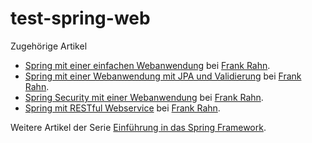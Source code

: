 test-spring-web
===============

Zugehörige Artikel
* [Spring mit einer einfachen Webanwendung](http://www.frank-rahn.de/spring-mit-einer-einfachen-webanwendung.html "Spring mit einer einfachen Webanwendung bei Frank Rahn") bei [Frank Rahn](http://www.frank-rahn.de "Homepage von Frank Rahn").
* [Spring mit einer Webanwendung mit JPA und Validierung](http://www.frank-rahn.de/spring-mit-einer-webanwendung-mit-jpa-und-validierung.html "Spring mit einer Webanwendung mit JPA und Validierung bei Frank Rahn") bei [Frank Rahn](http://www.frank-rahn.de "Homepage von Frank Rahn").
* [Spring Security mit einer Webanwendung](http://www.frank-rahn.de/spring-security-mit-einer-webanwendung.html "Spring Security mit einer Webanwendung bei Frank Rahn") bei [Frank Rahn](http://www.frank-rahn.de "Homepage von Frank Rahn").
* [Spring mit RESTful Webservice](http://www.frank-rahn.de/spring-mit-restful-webservice.html "Spring mit RESTful Webservice bei Frank Rahn") bei [Frank Rahn](http://www.frank-rahn.de "Homepage von Frank Rahn").

Weitere Artikel der Serie [Einführung in das Spring Framework](http://www.frank-rahn.de/einfuehrung-spring-framework.html "Einführung in das Spring Framework bei Frank Rahn").